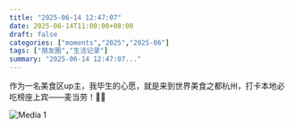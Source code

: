 ```yaml
---
title: "2025-06-14 12:47:07"
date: 2025-06-14T11:00:00+08:00
draft: false
categories: ["moments","2025","2025-06"]
tags: ["朋友圈","生活记录"]
summary: "2025-06-14 12:47:07..."
---
```


作为一名美食区up主，我毕生的心愿，就是来到世界美食之都杭州，打卡本地必吃榜座上宾——麦当劳！🍟🍟

![Media 1](/Moments/photos/2025-06-14/202506141247070.jpg)

